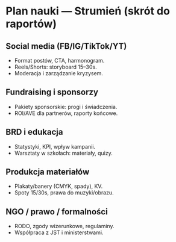 # Plan nauki — Strumień (skrót do raportów)

## Social media (FB/IG/TikTok/YT)
- Format postów, CTA, harmonogram.
- Reels/Shorts: storyboard 15–30s.
- Moderacja i zarządzanie kryzysem.

## Fundraising i sponsorzy
- Pakiety sponsorskie: progi i świadczenia.
- ROI/AVE dla partnerów, raporty końcowe.

## BRD i edukacja
- Statystyki, KPI, wpływ kampanii.
- Warsztaty w szkołach: materiały, quizy.

## Produkcja materiałów
- Plakaty/banery (CMYK, spady), KV.
- Spoty 15/30s, prawa do muzyki/obrazu.

## NGO / prawo / formalności
- RODO, zgody wizerunkowe, regulaminy.
- Współpraca z JST i ministerstwami.

